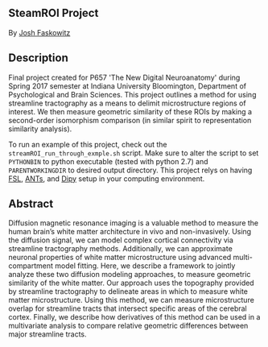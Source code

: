## SteamROI Project

By [Josh Faskowitz](https://github.com/faskowit)

## Description

Final project created for P657 'The New Digital Neuroanatomy' during Spring 2017 semester at Indiana University Bloomington, Department of Psychological and Brain Sciences. This project outlines a method for using streamline tractography as a means to delimit microstructure regions of interest. We then measure geometric similarity of these ROIs by making a second-order isomorphism comparison (in similar spirit to representation similarity analysis). 

To run an example of this project, check out the `streamROI_run_through_exmple.sh` script. Make sure to alter the script to set `PYTHONBIN` to python executable (tested with python 2.7) and `PARENTWORKINGDIR` to desired output directory. This project relys on having [FSL](https://fsl.fmrib.ox.ac.uk/fsl/fslwiki/), [ANTs](https://github.com/stnava/ANTs), and [Dipy](http://nipy.org/dipy/) setup in your computing environment. 

## Abstract

Diffusion magnetic resonance imaging is a valuable method to measure the human brain’s white matter architecture in vivo and non-invasively. Using the diffusion signal, we can model complex cortical connectivity via streamline tractography methods. Additionally, we can approximate neuronal properties of white matter microstructure using advanced multi-compartment model fitting. Here, we describe a framework to jointly analyze these two diffusion modeling approaches, to measure geometric similarity of the white matter. Our approach uses the topography provided by streamline tractography to delineate areas in which to measure white matter microstructure. Using this method, we can measure microstructure overlap for streamline tracts that intersect specific areas of the cerebral cortex. Finally, we describe how derivatives of this method can be used in a multivariate analysis to compare relative geometric differences between major streamline tracts. 

